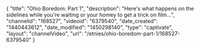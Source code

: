 {
    "title": "Ohio Boredom: Part 1",
    "description": "Here's what happens on the sidelines while you're waiting or your homey to get a trick on film...",
    "channelid": "168527",
    "videoid": "6379540",
    "date_created": "1440443612",
    "date_modified": "1450298140",
    "type": "captivate",
    "layout": "channelVideo",
    "url": "\/etnies\/ohio-boredom-part-1\/168527-6379540"
}
